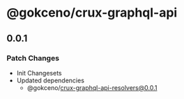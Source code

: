 # @gokceno/crux-graphql-api

## 0.0.1

### Patch Changes

- Init Changesets
- Updated dependencies
  - @gokceno/crux-graphql-api-resolvers@0.0.1
